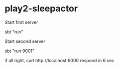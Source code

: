 play2-sleepactor
================

Start first server

sbt "run"

Start second server

sbt "run 9001"

if all right, curl http://localhost:9000 respond in 6 sec

